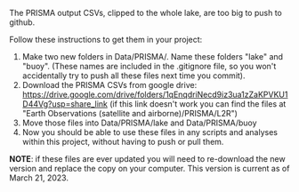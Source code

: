 The PRISMA output CSVs, clipped to the whole lake, are too big to push to github.

Follow these instructions to get them in your project:
1. Make two new folders in Data/PRISMA/. Name these folders "lake" and "buoy". (These names are included in the .gitignore file, so you won't accidentally try to push all these files next time you commit).
2. Download the PRISMA CSVs from google drive: https://drive.google.com/drive/folders/1qEnqdriNecd9iz3ua1zZaKPVKU1D44Vg?usp=share_link
(if this link doesn't work you can find the files at "Earth Observations (satellite and airborne)/PRISMA/L2R")
3. Move those files into Data/PRISMA/lake and Data/PRISMA/buoy
4. Now you should be able to use these files in any scripts and analyses within this project, without having to push or pull them.

**NOTE**: if these files are ever updated you will need to re-download the new version and replace the copy on your computer. This version is current as of March 21, 2023.

